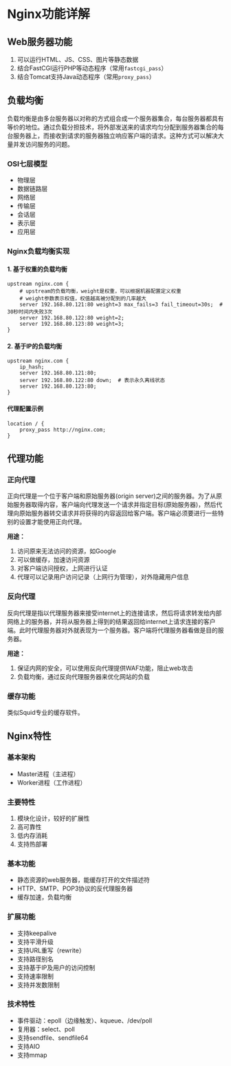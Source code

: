 # Nginx功能详解

## Web服务器功能

1. 可以运行HTML、JS、CSS、图片等静态数据
2. 结合FastCGI运行PHP等动态程序（常用`fastcgi_pass`）
3. 结合Tomcat支持Java动态程序（常用`proxy_pass`）

## 负载均衡

负载均衡是由多台服务器以对称的方式组合成一个服务器集合，每台服务器都具有等价的地位。通过负载分担技术，将外部发送来的请求均匀分配到服务器集合的每台服务器上，而接收到请求的服务器独立响应客户端的请求。这种方式可以解决大量并发访问服务的问题。

### OSI七层模型
- 物理层
- 数据链路层
- 网络层
- 传输层
- 会话层
- 表示层
- 应用层

### Nginx负载均衡实现

#### 1. 基于权重的负载均衡
```nginx
upstream nginx.com {
    # upstream的负载均衡，weight是权重，可以根据机器配置定义权重
    # weight参数表示权值，权值越高被分配到的几率越大
    server 192.168.80.121:80 weight=3 max_fails=3 fail_timeout=30s;  # 30秒时间内失败3次
    server 192.168.80.122:80 weight=2;
    server 192.168.80.123:80 weight=3;
}
```

#### 2. 基于IP的负载均衡
```nginx
upstream nginx.com {
    ip_hash;
    server 192.168.80.121:80;
    server 192.168.80.122:80 down;  # 表示永久离线状态
    server 192.168.80.123:80;
}
```

#### 代理配置示例
```nginx
location / {
    proxy_pass http://nginx.com;
}
```

## 代理功能

### 正向代理

正向代理是一个位于客户端和原始服务器(origin server)之间的服务器。为了从原始服务器取得内容，客户端向代理发送一个请求并指定目标(原始服务器)，然后代理向原始服务器转交请求并将获得的内容返回给客户端。客户端必须要进行一些特别的设置才能使用正向代理。

**用途：**
1. 访问原来无法访问的资源，如Google
2. 可以做缓存，加速访问资源
3. 对客户端访问授权，上网进行认证
4. 代理可以记录用户访问记录（上网行为管理），对外隐藏用户信息

### 反向代理

反向代理是指以代理服务器来接受internet上的连接请求，然后将请求转发给内部网络上的服务器，并将从服务器上得到的结果返回给internet上请求连接的客户端。此时代理服务器对外就表现为一个服务器。客户端将代理服务器看做是目的服务器。

**用途：**
1. 保证内网的安全，可以使用反向代理提供WAF功能，阻止web攻击
2. 负载均衡，通过反向代理服务器来优化网站的负载

### 缓存功能
类似Squid专业的缓存软件。

## Nginx特性

### 基本架构
- Master进程（主进程）
- Worker进程（工作进程）

### 主要特性
1. 模块化设计，较好的扩展性
2. 高可靠性
3. 低内存消耗
4. 支持热部署

### 基本功能
- 静态资源的web服务器，能缓存打开的文件描述符
- HTTP、SMTP、POP3协议的反代理服务器
- 缓存加速，负载均衡

### 扩展功能
- 支持keepalive
- 支持平滑升级
- 支持URL重写（rewrite）
- 支持路径别名
- 支持基于IP及用户的访问控制
- 支持速率限制
- 支持并发数限制

### 技术特性
- 事件驱动：epoll（边缘触发）、kqueue、/dev/poll
- 复用器：select、poll
- 支持sendfile、sendfile64
- 支持AIO
- 支持mmap